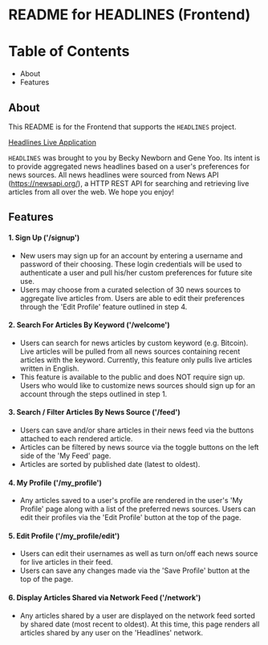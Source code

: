 # README for HEADLINES (Frontend)

# Table of Contents
- About
- Features

## About
This README is for the Frontend that supports the `HEADLINES` project.

[Headlines Live Application](https://head-lines.herokuapp.com)

`HEADLINES` was brought to you by Becky Newborn and Gene Yoo. Its intent is to provide aggregated news headlines based on a user's preferences for news sources. All news headlines were sourced from News API (https://newsapi.org/), a HTTP REST API for searching and retrieving live articles from all over the web. We hope you enjoy!

## Features

#### 1. Sign Up ('/signup')
  - New users may sign up for an account by entering a username and password of their choosing. These login credentials will be used to authenticate a user and pull his/her custom preferences for future site use.
  - Users may choose from a curated selection of 30 news sources to aggregate live articles from. Users are able to edit their preferences through the 'Edit Profile' feature outlined in step 4.

#### 2. Search For Articles By Keyword ('/welcome')
  - Users can search for news articles by custom keyword (e.g. Bitcoin). Live articles will be pulled from all news sources containing recent articles with the keyword. Currently, this feature only pulls live articles written in English.
  - This feature is available to the public and does NOT require sign up. Users who would like to customize news sources should sign up for an account through the steps outlined in step 1.

#### 3. Search / Filter Articles By News Source ('/feed')
  - Users can save and/or share articles in their news feed via the buttons attached to each rendered article.
  - Articles can be filtered by news source via the toggle buttons on the left side of the 'My Feed' page.
  - Articles are sorted by published date (latest to oldest).

#### 4. My Profile ('/my_profile')
  - Any articles saved to a user's profile are rendered in the user's 'My Profile' page along with a list of the preferred news sources. Users can edit their profiles via the 'Edit Profile' button at the top of the page.

#### 5. Edit Profile ('/my_profile/edit')
  - Users can edit their usernames as well as turn on/off each news source for live articles in their feed.
  - Users can save any changes made via the 'Save Profile' button at the top of the page.

#### 6. Display Articles Shared via Network Feed ('/network')
  - Any articles shared by a user are displayed on the network feed sorted by shared date (most recent to oldest). At this time, this page renders all articles shared by any user on the 'Headlines' network.
